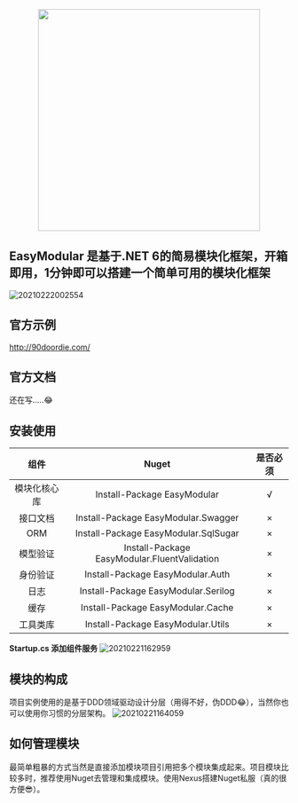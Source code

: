 
<div align=center>
	<img src="https://cdn.jsdelivr.net/gh/doordie1991/PicBed@main/picture/20210222012759.png" width="400" />
</div>


## EasyModular 是基于.NET 6的简易模块化框架，开箱即用，1分钟即可以搭建一个简单可用的模块化框架

![20210222002554](https://cdn.jsdelivr.net/gh/doordie1991/PicBed@main/picture/20210222002554.png)

## 官方示例
http://90doordie.com/

## 官方文档
还在写.....:joy:

## 安装使用
| 组件 | Nuget | 是否必须 |
| :----:| :----: | :----: |
| 模块化核心库 | Install-Package EasyModular | √ |
| 接口文档 | Install-Package EasyModular.Swagger | × |
| ORM | Install-Package EasyModular.SqlSugar | × |
| 模型验证 | Install-Package EasyModular.FluentValidation | × |
| 身份验证 | Install-Package EasyModular.Auth| × |
| 日志 | Install-Package EasyModular.Serilog | × |
| 缓存 | Install-Package EasyModular.Cache | × |
| 工具类库 | Install-Package EasyModular.Utils | × |


**Startup.cs 添加组件服务**
![20210221162959](https://cdn.jsdelivr.net/gh/doordie1991/PicBed@main/picture/20210221162959.png)

## 模块的构成
项目实例使用的是基于DDD领域驱动设计分层（用得不好，伪DDD:joy:），当然你也可以使用你习惯的分层架构。
![20210221164059](https://cdn.jsdelivr.net/gh/doordie1991/PicBed@main/picture/20210221164059.png)

## 如何管理模块
最简单粗暴的方式当然是直接添加模块项目引用把多个模块集成起来。项目模块比较多时，推荐使用Nuget去管理和集成模块。使用Nexus搭建Nuget私服（真的很方便:sunglasses:）。


